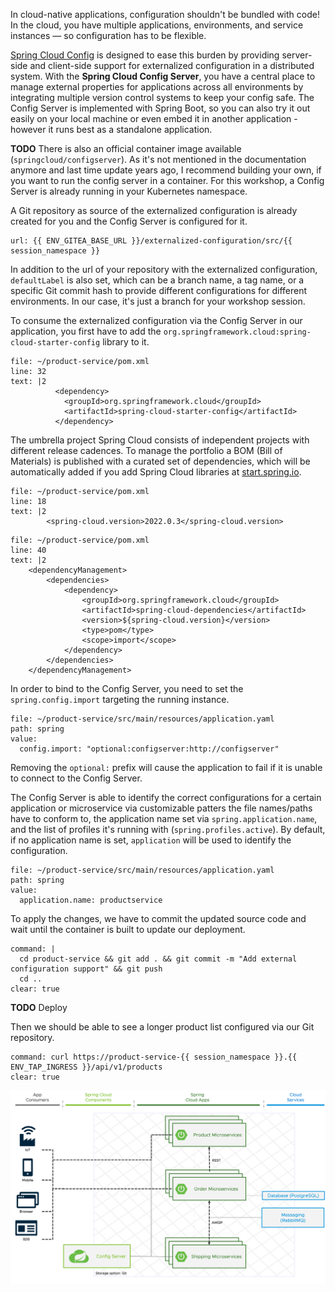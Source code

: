 In cloud-native applications, configuration shouldn't be bundled with code!
In the cloud, you have multiple applications, environments, and service instances — so configuration has to be flexible.

[Spring Cloud Config](https://docs.spring.io/spring-cloud-config/docs/current/reference/html/) is designed to ease this burden by providing server-side and client-side support for externalized configuration in a distributed system. 
With the **Spring Cloud Config Server**, you have a central place to manage external properties for applications across all environments by integrating multiple version control systems to keep your config safe.
The Config Server is implemented with Spring Boot, so you can also try it out easily on your local machine or even embed it in another application - however it runs best as a standalone application.

**TODO**
There is also an official container image available (`springcloud/configserver`). As it's not mentioned in the documentation anymore and last time update years ago, I recommend building your own, if you want to run the config server in a container.
For this workshop, a Config Server is already running in your Kubernetes namespace.

A Git repository as source of the externalized configuration is already created for you and the Config Server is configured for it.
```dashboard:open-url
url: {{ ENV_GITEA_BASE_URL }}/externalized-configuration/src/{{ session_namespace }}
```
In addition to the url of your repository with the externalized configuration, `defaultLabel` is also set, which can be a branch name, a tag name, or a specific Git commit hash to provide different configurations for different environments. In our case, it's just a branch for your workshop session.


To consume the externalized configuration via the Config Server in our application, you first have to add the `org.springframework.cloud:spring-cloud-starter-config` library to it.
```editor:insert-lines-before-line
file: ~/product-service/pom.xml
line: 32
text: |2
          <dependency>
            <groupId>org.springframework.cloud</groupId>
            <artifactId>spring-cloud-starter-config</artifactId>
          </dependency>
```
The umbrella project Spring Cloud consists of independent projects with different release cadences. To manage the portfolio a BOM (Bill of Materials) is published with a curated set of dependencies, which will be automatically added if you add Spring Cloud libraries at [start.spring.io](https://start.spring.io).
```editor:insert-lines-before-line
file: ~/product-service/pom.xml
line: 18
text: |2
		<spring-cloud.version>2022.0.3</spring-cloud.version>
```
```editor:insert-lines-before-line
file: ~/product-service/pom.xml
line: 40
text: |2
	<dependencyManagement>
		<dependencies>
			<dependency>
				<groupId>org.springframework.cloud</groupId>
				<artifactId>spring-cloud-dependencies</artifactId>
				<version>${spring-cloud.version}</version>
				<type>pom</type>
				<scope>import</scope>
			</dependency>
		</dependencies>
	</dependencyManagement>
```

In order to bind to the Config Server, you need to set the `spring.config.import` targeting the running instance.
```editor:insert-value-into-yaml
file: ~/product-service/src/main/resources/application.yaml
path: spring
value:
  config.import: "optional:configserver:http://configserver"
```
Removing the `optional:` prefix will cause the application to fail if it is unable to connect to the Config Server.

The Config Server is able to identify the correct configurations for a certain application or microservice via customizable patters the file names/paths have to conform to, the application name set via `spring.application.name`, and the list of profiles it's running with (`spring.profiles.active`).
By default, if no application name is set, `application` will be used to identify the configuration.
```editor:insert-value-into-yaml
file: ~/product-service/src/main/resources/application.yaml
path: spring
value:
  application.name: productservice
```

To apply the changes, we have to commit the updated source code and wait until the container is built to update our deployment.
```terminal:execute
command: |
  cd product-service && git add . && git commit -m "Add external configuration support" && git push
  cd ..
clear: true
```

**TODO** Deploy

Then we should be able to see a longer product list configured via our Git repository.
```terminal:execute
command: curl https://product-service-{{ session_namespace }}.{{ ENV_TAP_INGRESS }}/api/v1/products
clear: true
```

![Updated architecture with Configuration Service](../images/microservice-architecture-config.png)

